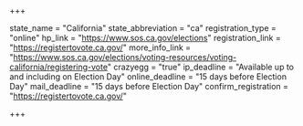 +++

state_name = "California"
state_abbreviation = "ca"
registration_type = "online"
hp_link = "https://www.sos.ca.gov/elections"
registration_link = "https://registertovote.ca.gov/"
more_info_link = "https://www.sos.ca.gov/elections/voting-resources/voting-california/registering-vote"
crazyegg = "true"
ip_deadline = "Available up to and including on Election Day"
online_deadline = "15 days before Election Day"
mail_deadline = "15 days before Election Day"
confirm_registration = "https://registertovote.ca.gov/"

+++